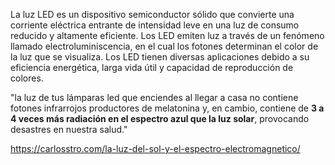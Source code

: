 


La luz LED es un dispositivo semiconductor sólido que convierte una corriente eléctrica entrante de intensidad leve en una luz de consumo reducido y altamente eficiente. Los LED emiten luz a través de un fenómeno llamado electroluminiscencia, en el cual los fotones determinan el color de la luz que se visualiza. Los LED tienen diversas aplicaciones debido a su eficiencia energética, larga vida útil y capacidad de reproducción de colores.




"la luz de tus lámparas led que enciendes al llegar a casa no contiene fotones infrarrojos productores de melatonina y, en cambio, contiene de **3 a 4 veces más radiación en el espectro azul que la luz solar**, provocando desastres en nuestra salud."

https://carlosstro.com/la-luz-del-sol-y-el-espectro-electromagnetico/